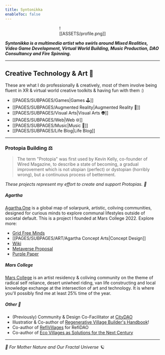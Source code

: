 ```yaml
---
title: Syntonikka
enableToc: false
---
```


<div style="width: 30%; margin: 0 auto">

![[ASSETS/profile.png]]

</div>

***Syntonikka is a multimedia artist who swirls around Mixed Realities, Video Game Development, Virtual World Building, Music Production, DAO Consultancy and Fire Spinning.***

----
## Creative Technology & Art 🦭
These are what I do professionally & creatively, most of them involve being fluent in XR & virtual world creative toolkits & having fun with them :)
- [[PAGES/SUBPAGES/Games|Games 🕹️]]
- [[PAGES/SUBPAGES/Augmented Reality|Augmented Reality 👻]]
- [[PAGES/SUBPAGES/Visual Arts|Visual Arts 👽]]
- [[PAGES/SUBPAGES/Web|Web 🌐]]
- [[PAGES/SUBPAGES/Music|Music 🎹]]
- [[PAGES/SUBPAGES/Life Blog|Life Blog]]
----
### Protopia Building ⚖️
>The term "Protopia" was first used by Kevin Kelly, co-founder of Wired Magazine, to describe a state of becoming, a gradual improvement which is not utopian (perfect) or dystopian (horribly wrong), but a continuous process of betterment.

*These projects represent my effort to create and support Protopias. 🫧*

##### Agartha
[Agartha.One](https://agartha.one) is a global map of solarpunk, artistic, coliving communities, designed for curious minds to explore communal lifestyles outside of societal default. 
This is a project I founded at Mars College 2022. Explore more:
- [Grid Free Minds](https://agartha1.substack.com/)
- [[PAGES/SUBPAGES/ART/Agartha Concept Arts|Concept Design]]
- [Wiki](https://www.notion.so/agarthamap/Agartha-913b57d888d44b86accabd9a75bd6a05)
- [Metaverse Proposal](https://www.figma.com/file/Zoel6YzzWMF30ZrSYmlFxi/Agartha-Metaverse?type=design&node-id=0-1)
- [Purple Paper](https://www.notion.so/agarthamap/Purple-Paper-5bc5e896b16f47779904c34465f41a3b)

##### Mars College
[Mars College](https://mars.college/) is an artist residency & coliving community on the theme of radical self reliance, desert uniwheel riding, van life constructing and local knowledge exchange at the intersection of art and technology. It is where you'll possibly find me at least 25% time of the year.

##### Other 💚
- (Previously) Community & Design Co-Facilitator at [CityDAO](https://citydao.io/)
- Illustratior & Co-author of [Regenerative Village Builder's Handbook](https://treehousedao.earth/)!
- Co-author of [RefiVillages](https://mirror.xyz/0x7340F1a1e4e38F43d2FCC85cdb2b764de36B40c0/ye6fI3GDY2FJA6mNbxru2L_97OjMalhdbVjKOunq2EI) for RefiDAO
- Co-author of [Eco Villages as Solutions for the Next Century](https://medium.com/@agartha.one/eco-villages-as-solutions-for-the-next-century-fe82f7535afb)

----
*🌱 For Mother Nature and Our Fractal Universe 🪐*
